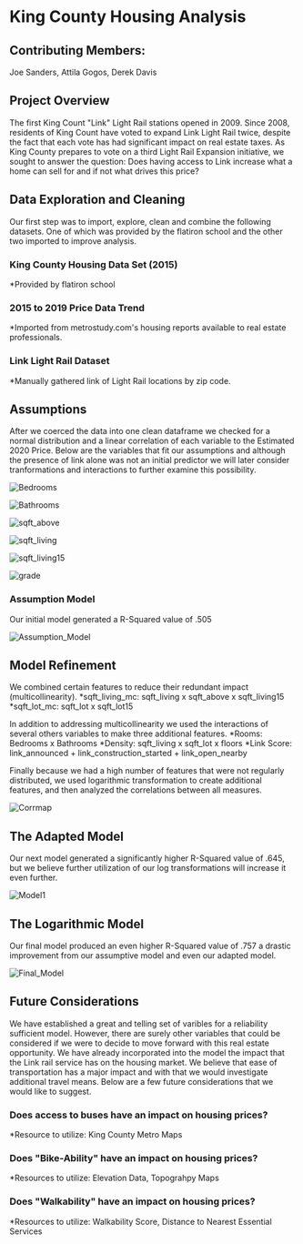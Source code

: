 
# King County Housing Analysis


## Contributing Members:

Joe Sanders, Attila Gogos, Derek Davis

## Project Overview

The first King Count "Link" Light Rail stations opened in 2009. Since 2008, residents of King Count have voted to expand Link Light Rail twice, despite the fact that each vote has had significant impact on real estate taxes. As King County prepares to vote on a third Light Rail Expansion initiative, we sought to answer the question: Does having access to Link increase what a home can sell for and if not what drives this price?

## Data Exploration and Cleaning

Our first step was to import, explore, clean and combine the following datasets. One of which was provided by the flatiron school and the other two imported to improve analysis.

### King County Housing Data Set (2015)
*Provided by flatiron school

### 2015 to 2019 Price Data Trend
*Imported from metrostudy.com's housing reports available to real estate professionals.

### Link Light Rail Dataset
*Manually gathered link of Light Rail locations by zip code.

## Assumptions

After we coerced the data into one clean dataframe we checked for a normal distribution and a linear correlation of each variable to the Estimated 2020 Price. Below are the variables that fit our assumptions and although the presence of link alone was not an initial predictor we will later consider tranformations and interactions to further examine this possibility.

![Bedrooms](Images/Bedrooms.png)

![Bathrooms](Images/Bathrooms.png)

![sqft_above](Images/sqft_above.png)

![sqft_living](Images/sqft_living.png)

![sqft_living15](Images/sqft_living15.png)

![grade](Images/grade.png)

### Assumption Model

Our initial model generated a R-Squared value of .505

![Assumption_Model](Images/Assumption_Model.png)

## Model Refinement

We combined certain features to reduce their redundant impact (multicollinearity).
   *sqft_living_mc: sqft_living x sqft_above x sqft_living15
   *sqft_lot_mc: sqft_lot x sqft_lot15

In addition to addressing multicollinearity we used the interactions of several others variables to make three additional features.
   *Rooms: Bedrooms x Bathrooms
   *Density: sqft_living x sqft_lot x floors
   *Link Score: link_announced + link_construction_started + link_open_nearby
   
Finally because we had a high number of features that were not regularly distributed, we used logarithmic transformation to create additional features, and then analyzed the correlations between all measures.

![Corrmap](Images/Corrmap.png)

## The Adapted Model

Our next model generated a significantly higher R-Squared value of .645, but we believe further utilization of our log transformations will increase it even further.

![Model1](Images/Model1.png)

## The Logarithmic Model

Our final model produced an even higher R-Squared value of .757 a drastic improvement from our assumptive model and even our adapted model.

![Final_Model](Images/Final_Model.png)

## Future Considerations

We have established a great and telling set of varibles for a reliability sufficient model. However, there are surely other variables that could be considered if we were to decide to move forward with this real estate opportunity. We have already incorporated into the model the impact that the Link rail service has on the housing market. We believe that ease of transportation has a major impact and with that we would investigate additional travel means. Below are a few future considerations that we would like to suggest.

### Does access to buses have an impact on housing prices?
*Resource to utilize: King County Metro Maps

### Does "Bike-Ability" have an impact on housing prices?
*Resources to utilize: Elevation Data, Topograhpy Maps

### Does "Walkability" have an impact on housing prices?
*Resources to utilize: Walkability Score, Distance to Nearest Essential Services

   
   
   
   
   
   




